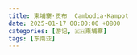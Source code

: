 ```yaml
---
title: 柬埔寨·贡布  Cambodia·Kampot
date: 2025-01-17 00:00:00 +0800
categories: [游记, 🇰🇭柬埔寨]
tags: [东南亚]
---
```


